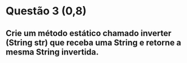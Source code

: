 # Questão 3 (0,8) 
## Crie um método estático chamado inverter (String str) que receba uma String e retorne a mesma String invertida. 
